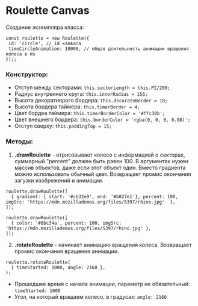 # Roulette Canvas

Создание экземпляра класса:
```
const roulette = new Roulette({
 id: 'circle', // id канваса
 timeCircleAnimation: 10000, // общая длительность анимации вращения колеса в ms
});;
```

### Конструктор:
- Отступ между секторами: ```this.sectorLength = this.PI/200;```
- Радиус внутреннего круга: ```this.innerRadius = 156;```
- Высота декоративрого бордера: ```this.decorateBorder = 18;```
- Высота бордера таймера: ```this.timerBorder = 4;```
- Цвет бордеа таймера: ```this.timerBorderColor = '#ffc30b';``` 
- Цвет внешнего бордера: ```this.borderColor = 'rgba(0, 0, 0, 0.08)';``` 
- Отступ сверху: ```this.paddingTop = 15;```

### Методы:
1. **.drawRoulette** - отрисовывает колесо с информацией о секторах, суммарный "percent" должен быть равен 100. В аргументах нужен массив объектов, даже если этот объект один. Вместо градиента можно использовать обычный цвет. Возвращает промис окончания загузки изобрежений и анимации.
```
roulette.drawRoulette([
  { gradient: { start: '#cb32e9', end: '#b827e1'}, percent: 100, imgSrc: 'https://mdn.mozillademos.org/files/5397/rhino.jpg'  },
]);
```
```
roulette.drawRoulette([
  { color: '#8bc34a', percent: 100, imgSrc: 'https://mdn.mozillademos.org/files/5397/rhino.jpg' },
]);
```

2. **.rotateRoulette** - начинает анимацию вращения колеса. Возвращает промис окончания вращения анимации.
```
roulette.rotateRoulette(
  { timeStarted: 1000, angle: 2160 },
);
```
- Прошедшее время с начала анимации, параметр не обязательный: ```timeStarted: 1000```
- Угол, на который вращаем колесо, в градусах: ```angle: 2160```
